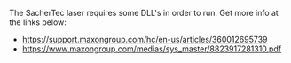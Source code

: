 The SacherTec laser requires some DLL's in order to run. Get more info at the
links below:

* https://support.maxongroup.com/hc/en-us/articles/360012695739
* https://www.maxongroup.com/medias/sys_master/8823917281310.pdf

